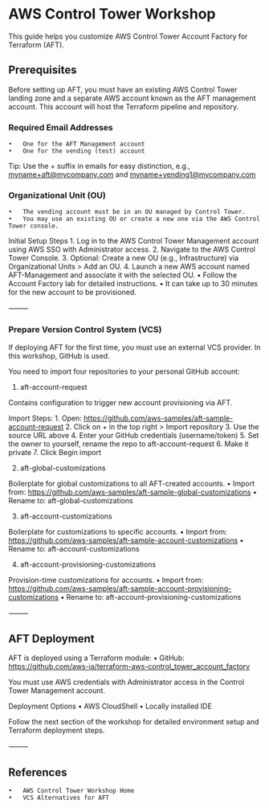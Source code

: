 # AWS Control Tower Workshop

This guide helps you customize AWS Control Tower Account Factory for Terraform (AFT).

## Prerequisites

Before setting up AFT, you must have an existing AWS Control Tower landing zone and a separate AWS account known as the AFT management account. This account will host the Terraform pipeline and repository.

### Required Email Addresses
	•	One for the AFT Management account
	•	One for the vending (test) account

Tip: Use the + suffix in emails for easy distinction, e.g., myname+aft@mycompany.com and myname+vending1@mycompany.com

### Organizational Unit (OU)
	•	The vending account must be in an OU managed by Control Tower.
	•	You may use an existing OU or create a new one via the AWS Control Tower console.

Initial Setup Steps
	1.	Log in to the AWS Control Tower Management account using AWS SSO with Administrator access.
	2.	Navigate to the AWS Control Tower Console.
	3.	Optional: Create a new OU (e.g., Infrastructure) via Organizational Units > Add an OU.
	4.	Launch a new AWS account named AFT-Management and associate it with the selected OU.
	•	Follow the Account Factory lab for detailed instructions.
	•	It can take up to 30 minutes for the new account to be provisioned.

⸻

### Prepare Version Control System (VCS)

If deploying AFT for the first time, you must use an external VCS provider. In this workshop, GitHub is used.

You need to import four repositories to your personal GitHub account:

1. aft-account-request

Contains configuration to trigger new account provisioning via AFT.

Import Steps:
	1.	Open: https://github.com/aws-samples/aft-sample-account-request
	2.	Click on + in the top right > Import repository
	3.	Use the source URL above
	4.	Enter your GitHub credentials (username/token)
	5.	Set the owner to yourself, rename the repo to aft-account-request
	6.	Make it private
	7.	Click Begin import

2. aft-global-customizations

Boilerplate for global customizations to all AFT-created accounts.
	•	Import from: https://github.com/aws-samples/aft-sample-global-customizations
	•	Rename to: aft-global-customizations

3. aft-account-customizations

Boilerplate for customizations to specific accounts.
	•	Import from: https://github.com/aws-samples/aft-sample-account-customizations
	•	Rename to: aft-account-customizations

4. aft-account-provisioning-customizations

Provision-time customizations for accounts.
	•	Import from: https://github.com/aws-samples/aft-sample-account-provisioning-customizations
	•	Rename to: aft-account-provisioning-customizations

⸻

## AFT Deployment

AFT is deployed using a Terraform module:
	•	GitHub: https://github.com/aws-ia/terraform-aws-control_tower_account_factory

You must use AWS credentials with Administrator access in the Control Tower Management account.

Deployment Options
	•	AWS CloudShell
	•	Locally installed IDE

Follow the next section of the workshop for detailed environment setup and Terraform deployment steps.

⸻

## References
	•	AWS Control Tower Workshop Home
	•	VCS Alternatives for AFT
